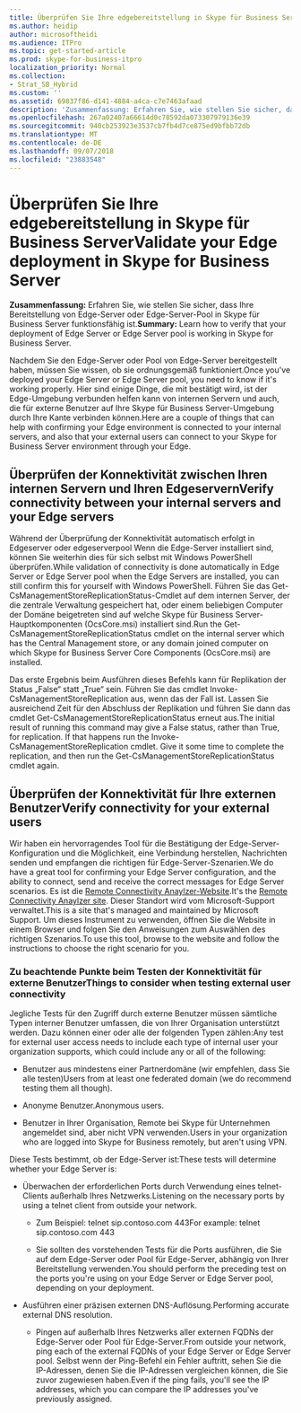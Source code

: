 ```yaml
---
title: Überprüfen Sie Ihre edgebereitstellung in Skype für Business Server
ms.author: heidip
author: microsoftheidi
ms.audience: ITPro
ms.topic: get-started-article
ms.prod: skype-for-business-itpro
localization_priority: Normal
ms.collection:
- Strat_SB_Hybrid
ms.custom: ''
ms.assetid: 69837f86-d141-4884-a4ca-c7e7463afaad
description: 'Zusammenfassung: Erfahren Sie, wie stellen Sie sicher, dass Ihre Bereitstellung von Edge-Server oder Edge-Server-Pool in Skype für Business Server funktionsfähig ist.'
ms.openlocfilehash: 267a02407a66614d0c78592da073307979136e39
ms.sourcegitcommit: 940cb253923e3537cb7fb4d7ce875ed9bfbb72db
ms.translationtype: MT
ms.contentlocale: de-DE
ms.lasthandoff: 09/07/2018
ms.locfileid: "23883548"
---
```

# <a name="validate-your-edge-deployment-in-skype-for-business-server"></a><span data-ttu-id="7b746-103">Überprüfen Sie Ihre edgebereitstellung in Skype für Business Server</span><span class="sxs-lookup"><span data-stu-id="7b746-103">Validate your Edge deployment in Skype for Business Server</span></span>
 
<span data-ttu-id="7b746-104">**Zusammenfassung:** Erfahren Sie, wie stellen Sie sicher, dass Ihre Bereitstellung von Edge-Server oder Edge-Server-Pool in Skype für Business Server funktionsfähig ist.</span><span class="sxs-lookup"><span data-stu-id="7b746-104">**Summary:** Learn how to verify that your deployment of Edge Server or Edge Server pool is working in Skype for Business Server.</span></span>
  
<span data-ttu-id="7b746-105">Nachdem Sie den Edge-Server oder Pool von Edge-Server bereitgestellt haben, müssen Sie wissen, ob sie ordnungsgemäß funktioniert.</span><span class="sxs-lookup"><span data-stu-id="7b746-105">Once you've deployed your Edge Server or Edge Server pool, you need to know if it's working properly.</span></span> <span data-ttu-id="7b746-106">Hier sind einige Dinge, die mit bestätigt wird, ist der Edge-Umgebung verbunden helfen kann von internen Servern und auch, die für externe Benutzer auf Ihre Skype für Business Server-Umgebung durch Ihre Kante verbinden können.</span><span class="sxs-lookup"><span data-stu-id="7b746-106">Here are a couple of things that can help with confirming your Edge environment is connected to your internal servers, and also that your external users can connect to your Skype for Business Server environment through your Edge.</span></span>
  
## <a name="verify-connectivity-between-your-internal-servers-and-your-edge-servers"></a><span data-ttu-id="7b746-107">Überprüfen der Konnektivität zwischen Ihren internen Servern und Ihren Edgeservern</span><span class="sxs-lookup"><span data-stu-id="7b746-107">Verify connectivity between your internal servers and your Edge servers</span></span>

<span data-ttu-id="7b746-108">Während der Überprüfung der Konnektivität automatisch erfolgt in Edgeserver oder edgeserverpool Wenn die Edge-Server installiert sind, können Sie weiterhin dies für sich selbst mit Windows PowerShell überprüfen.</span><span class="sxs-lookup"><span data-stu-id="7b746-108">While validation of connectivity is done automatically in Edge Server or Edge Server pool when the Edge Servers are installed, you can still confirm this for yourself with Windows PowerShell.</span></span> <span data-ttu-id="7b746-109">Führen Sie das Get-CsManagementStoreReplicationStatus-Cmdlet auf dem internen Server, der die zentrale Verwaltung gespeichert hat, oder einem beliebigen Computer der Domäne beigetreten sind auf welche Skype für Business Server-Hauptkomponenten (OcsCore.msi) installiert sind.</span><span class="sxs-lookup"><span data-stu-id="7b746-109">Run the Get-CsManagementStoreReplicationStatus cmdlet on the internal server which has the Central Management store, or any domain joined computer on which Skype for Business Server Core Components (OcsCore.msi) are installed.</span></span>
  
<span data-ttu-id="7b746-p103">Das erste Ergebnis beim Ausführen dieses Befehls kann für Replikation der Status „False“ statt „True“ sein. Führen Sie das cmdlet Invoke-CsManagementStoreReplication aus, wenn das der Fall ist. Lassen Sie ausreichend Zeit für den Abschluss der Replikation und führen Sie dann das cmdlet Get-CsManagementStoreReplicationStatus erneut aus.</span><span class="sxs-lookup"><span data-stu-id="7b746-p103">The initial result of running this command may give a False status, rather than True, for replication. If that happens run the Invoke-CsManagementStoreReplication cmdlet. Give it some time to complete the replication, and then run the Get-CsManagementStoreReplicationStatus cmdlet again.</span></span>
  
## <a name="verify-connectivity-for-your-external-users"></a><span data-ttu-id="7b746-113">Überprüfen der Konnektivität für Ihre externen Benutzer</span><span class="sxs-lookup"><span data-stu-id="7b746-113">Verify connectivity for your external users</span></span>

<span data-ttu-id="7b746-114">Wir haben ein hervorragendes Tool für die Bestätigung der Edge-Server-Konfiguration und die Möglichkeit, eine Verbindung herstellen, Nachrichten senden und empfangen die richtigen für Edge-Server-Szenarien.</span><span class="sxs-lookup"><span data-stu-id="7b746-114">We do have a great tool for confirming your Edge Server configuration, and the ability to connect, send and receive the correct messages for Edge Server scenarios.</span></span> <span data-ttu-id="7b746-115">Es ist die [Remote Connectivity Anaylzer-Website](https://testconnectivity.microsoft.com/).</span><span class="sxs-lookup"><span data-stu-id="7b746-115">It's the [Remote Connectivity Anaylzer site](https://testconnectivity.microsoft.com/).</span></span> <span data-ttu-id="7b746-116">Dieser Standort wird vom Microsoft-Support verwaltet.</span><span class="sxs-lookup"><span data-stu-id="7b746-116">This is a site that's managed and maintained by Microsoft Support.</span></span> <span data-ttu-id="7b746-117">Um dieses Instrument zu verwenden, öffnen Sie die Website in einem Browser und folgen Sie den Anweisungen zum Auswählen des richtigen Szenarios.</span><span class="sxs-lookup"><span data-stu-id="7b746-117">To use this tool, browse to the website and follow the instructions to choose the right scenario for you.</span></span>
  
### <a name="things-to-consider-when-testing-external-user-connectivity"></a><span data-ttu-id="7b746-118">Zu beachtende Punkte beim Testen der Konnektivität für externe Benutzer</span><span class="sxs-lookup"><span data-stu-id="7b746-118">Things to consider when testing external user connectivity</span></span>

<span data-ttu-id="7b746-119">Jegliche Tests für den Zugriff durch externe Benutzer müssen sämtliche Typen interner Benutzer umfassen, die von Ihrer Organisation unterstützt werden. Dazu können einer oder alle der folgenden Typen zählen:</span><span class="sxs-lookup"><span data-stu-id="7b746-119">Any test for external user access needs to include each type of internal user your organization supports, which could include any or all of the following:</span></span>
  
- <span data-ttu-id="7b746-120">Benutzer aus mindestens einer Partnerdomäne (wir empfehlen, dass Sie alle testen)</span><span class="sxs-lookup"><span data-stu-id="7b746-120">Users from at least one federated domain (we do recommend testing them all though).</span></span>
    
- <span data-ttu-id="7b746-121">Anonyme Benutzer.</span><span class="sxs-lookup"><span data-stu-id="7b746-121">Anonymous users.</span></span>
    
- <span data-ttu-id="7b746-122">Benutzer in Ihrer Organisation, Remote bei Skype für Unternehmen angemeldet sind, aber nicht VPN verwenden.</span><span class="sxs-lookup"><span data-stu-id="7b746-122">Users in your organization who are logged into Skype for Business remotely, but aren't using VPN.</span></span>
    
<span data-ttu-id="7b746-123">Diese Tests bestimmt, ob der Edge-Server ist:</span><span class="sxs-lookup"><span data-stu-id="7b746-123">These tests will determine whether your Edge Server is:</span></span>
  
- <span data-ttu-id="7b746-124">Überwachen der erforderlichen Ports durch Verwendung eines telnet-Clients außerhalb Ihres Netzwerks.</span><span class="sxs-lookup"><span data-stu-id="7b746-124">Listening on the necessary ports by using a telnet client from outside your network.</span></span>
    
  - <span data-ttu-id="7b746-125">Zum Beispiel: telnet sip.contoso.com 443</span><span class="sxs-lookup"><span data-stu-id="7b746-125">For example: telnet sip.contoso.com 443</span></span>
    
  - <span data-ttu-id="7b746-126">Sie sollten des vorstehenden Tests für die Ports ausführen, die Sie auf dem Edge-Server oder Pool für Edge-Server, abhängig von Ihrer Bereitstellung verwenden.</span><span class="sxs-lookup"><span data-stu-id="7b746-126">You should perform the preceding test on the ports you're using on your Edge Server or Edge Server pool, depending on your deployment.</span></span>
    
- <span data-ttu-id="7b746-127">Ausführen einer präzisen externen DNS-Auflösung.</span><span class="sxs-lookup"><span data-stu-id="7b746-127">Performing accurate external DNS resolution.</span></span>
    
  - <span data-ttu-id="7b746-128">Pingen auf außerhalb Ihres Netzwerks aller externen FQDNs der Edge-Server oder Pool für Edge-Server.</span><span class="sxs-lookup"><span data-stu-id="7b746-128">From outside your network, ping each of the external FQDNs of your Edge Server or Edge Server pool.</span></span> <span data-ttu-id="7b746-129">Selbst wenn der Ping-Befehl ein Fehler auftritt, sehen Sie die IP-Adressen, denen Sie die IP-Adressen vergleichen können, die Sie zuvor zugewiesen haben.</span><span class="sxs-lookup"><span data-stu-id="7b746-129">Even if the ping fails, you'll see the IP addresses, which you can compare the IP addresses you've previously assigned.</span></span>
    

